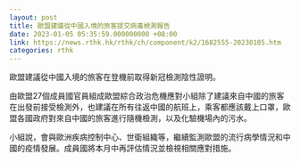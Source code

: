 ```yaml
---
layout: post
title: 歐盟建議從中國入境的旅客提交病毒檢測報告
date: 2023-01-05 05:35:59.000000000 +08:00
link: https://news.rthk.hk/rthk/ch/component/k2/1682555-20230105.htm
categories: rthk
---
```


歐盟建議從中國入境的旅客在登機前取得新冠檢測陰性證明。

由歐盟27個成員國官員組成歐盟綜合政治危機應對小組除了建議來自中國的旅客在出發前接受檢測外，也建議在所有往返中國的航班上，乘客都應該戴上口罩，歐盟各國政府對來自中國的旅客進行隨機檢測，以及化驗機場內的污水。

小組說，會與歐洲疾病控制中心、世衛組織等，繼續監測歐盟的流行病學情況和中國的疫情發展。成員國將本月中再評估情況並檢視相關應對措施。
